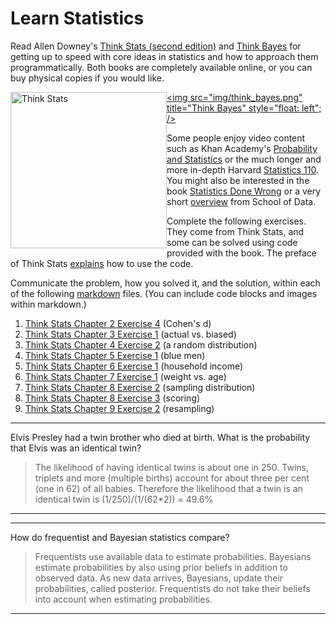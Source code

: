 # Learn Statistics

Read Allen Downey's [Think Stats (second edition)](http://greenteapress.com/thinkstats2/) and [Think Bayes](http://greenteapress.com/thinkbayes/) for getting up to speed with core ideas in statistics and how to approach them programmatically. Both books are completely available online, or you can buy physical copies if you would like.

[<img src="img/think_stats.jpg" title="Think Stats" width="250" style="float: left;" />](http://greenteapress.com/thinkstats2/)
[<img src="img/think_bayes.png" title="Think Bayes" style="float: left"; />](http://greenteapress.com/thinkbayes/)

Some people enjoy video content such as Khan Academy's [Probability and Statistics](https://www.khanacademy.org/math/probability) or the much longer and more in-depth Harvard [Statistics 110](https://www.youtube.com/playlist?list=PL2SOU6wwxB0uwwH80KTQ6ht66KWxbzTIo). You might also be interested in the book [Statistics Done Wrong](http://www.statisticsdonewrong.com/) or a very short [overview](http://schoolofdata.org/handbook/courses/the-math-you-need-to-start/) from School of Data.


Complete the following exercises. They come from Think Stats, and some can be solved using code provided with the book. The preface of Think Stats [explains](http://greenteapress.com/thinkstats2/html/thinkstats2001.html#toc2) how to use the code.

Communicate the problem, how you solved it, and the solution, within each of the following [markdown](https://guides.github.com/features/mastering-markdown/) files. (You can include code blocks and images within markdown.)

1. [Think Stats Chapter 2 Exercise 4](statistics/2-4-cohens_d.md) (Cohen's d)
2. [Think Stats Chapter 3 Exercise 1](statistics/3-1-actual_biased.md) (actual vs. biased)
3. [Think Stats Chapter 4 Exercise 2](statistics/4-2-random_dist.md) (a random distribution)
4. [Think Stats Chapter 5 Exercise 1](statistics/5-1-blue_men.md) (blue men)
5. [Think Stats Chapter 6 Exercise 1](statistics/6-1-household_income.md) (household income)
6. [Think Stats Chapter 7 Exercise 1](statistics/7-1-weight_vs_age.md) (weight vs. age)
7. [Think Stats Chapter 8 Exercise 2](statistics/8-2-sampling_dist.md) (sampling distribution)
8. [Think Stats Chapter 8 Exercise 3](statistics/8-3-scoring.md) (scoring)
9. [Think Stats Chapter 9 Exercise 2](statistics/9-2-resampling.md) (resampling)


---

Elvis Presley had a twin brother who died at birth.  What is the probability that Elvis was an identical twin?

>The likelihood of having identical twins is about one in 250.
>Twins, triplets and more (multiple births) account for about three per cent (one in 62) of all babies.
> Therefore the likelihood that a twin is an identical twin is (1/250)/(1/(62*2)) = 49.6%

---


---

How do frequentist and Bayesian statistics compare?

>Frequentists use available data to estimate probabilities.  Bayesians estimate probabilities by also using prior beliefs in addition to observed data.  As new data arrives, Bayesians, update their probabilities, called posterior.  Frequentists do not take their beliefs into account when estimating probabilities.

---

